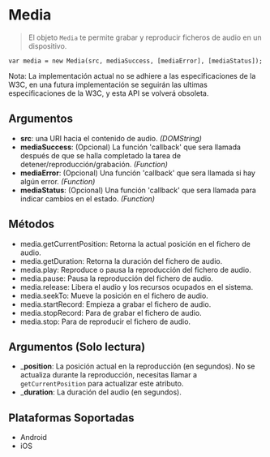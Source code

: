 Media
=====

> El objeto `Media` te permite grabar y reproducir ficheros de audio en un dispositivo. 

    var media = new Media(src, mediaSuccess, [mediaError], [mediaStatus]);


Nota: La implementación actual no se adhiere a las especificaciones de la W3C, en una futura implementación se seguirán las ultimas especificaciones de la W3C, y esta API se volverá obsoleta.

Argumentos
----------

- __src__: una URI hacia el contenido de audio. _(DOMString)_
- __mediaSuccess__: (Opcional) La función 'callback' que sera llamada después de que se halla completado la tarea  de detener/reproducción/grabación. _(Function)_
- __mediaError__: (Opcional) Una función 'callback' que sera llamada si hay algún error. _(Function)_
- __mediaStatus__: (Opcional) Una función 'callback' que sera llamada para indicar cambios en el estado. _(Function)_

Métodos
-------

- media.getCurrentPosition: Retorna la actual posición en el fichero de audio.
- media.getDuration: Retorna la duración del fichero de audio.
- media.play: Reproduce o pausa la reproducción del fichero de audio.
- media.pause: Pausa la reproducción del fichero de audio.
- media.release: Libera el audio y los recursos ocupados en el sistema.
- media.seekTo: Mueve la posición en el fichero de audio.
- media.startRecord: Empieza a grabar el fichero de audio.
- media.stopRecord: Para de grabar el fichero de audio.
- media.stop: Para de reproducir el fichero de audio.

Argumentos (Solo lectura)
-------------------------

- ___position__: La posición actual en la reproducción (en segundos).  No se actualiza durante la reproducción, necesitas llamar a `getCurrentPosition` para actualizar este atributo.
- ___duration__: La duración del audio (en segundos).

Plataformas Soportadas
----------------------

- Android
- iOS

